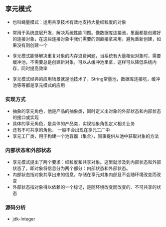 ## 享元模式

-   也叫蝇量模式：运用共享技术有效地支持大量细粒度的对象
-    常用于系统底层开发，解决系统性能问题。像数据库连接池，里面都是创建好的连接对象，在这些连接对象中我们需要的则直接拿来用，避免重新创建，如果没有则创建一个

-   享元模式能够解决重复对象的内存浪费问题，当系统有大量相似对象时，需要缓冲池，不需要总是创建新对象，可以从缓冲池里拿，这样可以降低系统内存，同时提高效率
-   享元模式经典的应用场景就是池技术了，String常量池，数据库连接吃，缓冲池等等都是享元模式的应用

### 实现方式

-   抽象的享元角色，他是产品的抽象类，同时定义出对象的外部状态和内部状态的接口或实现
-   具体的享元角色，是具体的产品类，实现抽象角色定义相关业务
-   还有不可共享的角色， 一般不会出现在享元工厂中
-   享元工厂类，用于构建一个池容器（集合），同事提供从池中获取对象的方法

### 内部状态和外部状态

-   享元模式提出了两个要求：细粒度和共享对象。这里就涉及到内部状态和外部状态了，即对象将信息分为两个部分：内部状态和外部状态。
-   内部状态指对象共享出来的信息，存储在享元对象内部且不会随环境改变而改变
-   外部状态指对象得以依赖的一个标记，是随环境改变而改变的、不可共享的状态

### 源码分析

-   jdk-Integer 